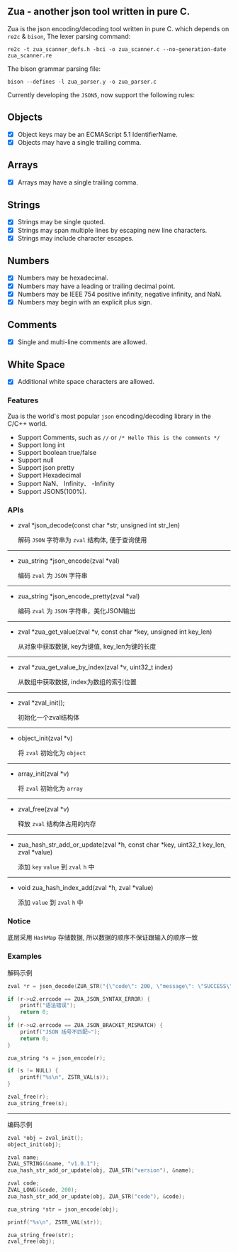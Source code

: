 ## Zua - another json tool written in pure C.

Zua is the json encoding/decoding tool written in pure C. which depends on `re2c` & `bison`, The lexer parsing command:

```shell script
re2c -t zua_scanner_defs.h -bci -o zua_scanner.c --no-generation-date zua_scanner.re
```

The bison grammar parsing file:

```shell script
bison --defines -l zua_parser.y -o zua_parser.c
```

Currently developing the `JSON5`, now support the following rules:

**Objects**
---

- [x] Object keys may be an ECMAScript 5.1 IdentifierName.
- [x] Objects may have a single trailing comma.

**Arrays**
---

- [x] Arrays may have a single trailing comma.

**Strings**
---

- [x] Strings may be single quoted.
- [x] Strings may span multiple lines by escaping new line characters.
- [x] Strings may include character escapes.

**Numbers**
---

- [x] Numbers may be hexadecimal.
- [x] Numbers may have a leading or trailing decimal point.
- [x] Numbers may be IEEE 754 positive infinity, negative infinity, and NaN.
- [x] Numbers may begin with an explicit plus sign.

**Comments**
---

- [x] Single and multi-line comments are allowed.

**White Space**
---

- [x] Additional white space characters are allowed.

### Features

Zua is the world's most popular `json` encoding/decoding library in the C/C++ world.
+ Support Comments, such as `//` or `/* Hello This is the comments */`
+ Support long int
+ Support boolean true/false
+ Support null
+ Support json pretty
+ Support Hexadecimal
+ Support NaN、 Infinity、 -Infinity
+ Support JSON5(100%).

### APIs

+ zval *json_decode(const char *str, unsigned int str_len)

    解码 `JSON` 字符串为 `zval` 结构体, 便于查询使用

---

+ zua_string *json_encode(zval *val)

    编码 `zval` 为 `JSON` 字符串

---
+ zua_string *json_encode_pretty(zval *val)

    编码 `zval` 为 `JSON` 字符串，美化JSON输出

---

+ zval *zua_get_value(zval *v, const char *key, unsigned int key_len)

    从对象中获取数据, key为键值, key_len为键的长度

---

+ zval *zua_get_value_by_index(zval *v, uint32_t index)

    从数组中获取数据, index为数组的索引位置

---
+ zval *zval_init();

    初始化一个zval结构体
---
+ object_init(zval *v)

    将 `zval` 初始化为 `object`

---
+ array_init(zval *v)

    将 `zval` 初始化为 `array`

---
+ zval_free(zval *v)

    释放 `zval` 结构体占用的内存

---
+ zua_hash_str_add_or_update(zval *h, const char *key, uint32_t key_len, zval *value)

    添加 `key` `value` 到 `zval` `h` 中

---
+ void zua_hash_index_add(zval *h, zval *value)

    添加 `value` 到 `zval` `h` 中

### Notice

底层采用 `HashMap` 存储数据, 所以数据的顺序不保证跟输入的顺序一致


### Examples

解码示例

```C
zval *r = json_decode(ZUA_STR("{\"code\": 200, \"message\": \"SUCCESS\", \"data\":[1, 2, 3]}"));

if (r->u2.errcode == ZUA_JSON_SYNTAX_ERROR) {
    printf("语法错误");
    return 0;
}
if (r->u2.errcode == ZUA_JSON_BRACKET_MISMATCH) {
    printf("JSON 括号不匹配~");
    return 0;
}

zua_string *s = json_encode(r);

if (s != NULL) {
    printf("%s\n", ZSTR_VAL(s));
}

zval_free(r);
zua_string_free(s);
```

---
编码示例

```c
zval *obj = zval_init();
object_init(obj);

zval name;
ZVAL_STRING(&name, "v1.0.1");
zua_hash_str_add_or_update(obj, ZUA_STR("version"), &name);

zval code;
ZVAL_LONG(&code, 200);
zua_hash_str_add_or_update(obj, ZUA_STR("code"), &code);

zua_string *str = json_encode(obj);

printf("%s\n", ZSTR_VAL(str));

zua_string_free(str);
zval_free(obj);
```